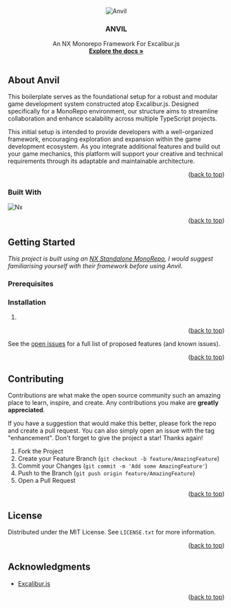 <a name="readme-top"></a>

<br />
<div align="center">
<img src="https://i.ibb.co/c6n2820/07310708-02e3-40ff-b2d7-68d058eeaa20.webp" alt="Anvil">

  <h3 align="center">ANVIL</h3>
  <p align="center">
    An NX Monorepo Framework For Excalibur.js
    <br />
    <a href="https://github.com/othneildrew/Best-README-Template"><strong>Explore the docs »</strong></a>
    <br />
    <br />
</p>
</div>

## About Anvil

This boilerplate serves as the foundational setup for a robust and modular game development system constructed atop Excalibur.js. Designed specifically for a MonoRepo environment, our structure aims to streamline collaboration and enhance scalability across multiple TypeScript projects.

This initial setup is intended to provide developers with a well-organized framework, encouraging exploration and expansion within the game development ecosystem. As you integrate additional features and build out your game mechanics, this platform will support your creative and technical requirements through its adaptable and maintainable architecture.

<p align="right">(<a href="#readme-top">back to top</a>)</p>

### Built With

![Nx](https://img.shields.io/badge/nx-143055?style=for-the-badge&logo=nx&logoColor=white)

<p align="right">(<a href="#readme-top">back to top</a>)</p>

<!-- GETTING STARTED -->

## Getting Started

_This project is built using an [NX Standalone MonoRepo](https://nx.dev/getting-started/intro), I would suggest familiarising yourself with their framework before using Anvil._

### Prerequisites

### Installation

1.

<p align="right">(<a href="#readme-top">back to top</a>)</p>

See the [open issues](https://github.com/othneildrew/Best-README-Template/issues) for a full list of proposed features (and known issues).

<p align="right">(<a href="#readme-top">back to top</a>)</p>

<!-- CONTRIBUTING -->

## Contributing

Contributions are what make the open source community such an amazing place to learn, inspire, and create. Any contributions you make are **greatly appreciated**.

If you have a suggestion that would make this better, please fork the repo and create a pull request. You can also simply open an issue with the tag "enhancement".
Don't forget to give the project a star! Thanks again!

1. Fork the Project
2. Create your Feature Branch (`git checkout -b feature/AmazingFeature`)
3. Commit your Changes (`git commit -m 'Add some AmazingFeature'`)
4. Push to the Branch (`git push origin feature/AmazingFeature`)
5. Open a Pull Request

<p align="right">(<a href="#readme-top">back to top</a>)</p>

<!-- LICENSE -->

## License

Distributed under the MIT License. See `LICENSE.txt` for more information.

<p align="right">(<a href="#readme-top">back to top</a>)</p>

<!-- ACKNOWLEDGMENTS -->

## Acknowledgments

- [Excalibur,js](https://excaliburjs.com/)

<p align="right">(<a href="#readme-top">back to top</a>)</p>
